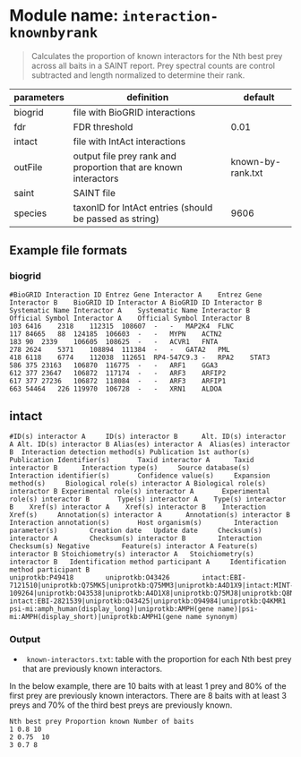 # Module name: `interaction-knownbyrank`

> Calculates the proportion of known interactors for the Nth best prey across
> all baits in a SAINT report. Prey spectral counts are control subtracted
> and length normalized to determine their rank.

| parameters | definition | default |
|------------|------------|---------|
| biogrid | file with BioGRID interactions | |
| fdr | FDR threshold | 0.01 |
| intact | file with IntAct interactions | |
| outFile | output file prey rank and proportion that are known interactors | known-by-rank.txt |
| saint | SAINT file | |
| species | taxonID for IntAct entries (should be passed as string) | 9606 |

## Example file formats

### biogrid
```
#BioGRID Interaction ID	Entrez Gene Interactor A	Entrez Gene Interactor B	BioGRID ID Interactor A	BioGRID ID Interactor B	Systematic Name Interactor A	Systematic Name Interactor B	Official Symbol Interactor A	Official Symbol Interactor B
103	6416	2318	112315	108607	-	-	MAP2K4	FLNC
117	84665	88	124185	106603	-	-	MYPN	ACTN2
183	90	2339	106605	108625	-	-	ACVR1	FNTA
278	2624	5371	108894	111384	-	-	GATA2	PML
418	6118	6774	112038	112651	RP4-547C9.3	-	RPA2	STAT3
586	375	23163	106870	116775	-	-	ARF1	GGA3
612	377	23647	106872	117174	-	-	ARF3	ARFIP2
617	377	27236	106872	118084	-	-	ARF3	ARFIP1
663	54464	226	119970	106728	-	-	XRN1	ALDOA
```

## intact
```
#ID(s) interactor A     ID(s) interactor B      Alt. ID(s) interactor A Alt. ID(s) interactor B Alias(es) interactor A  Alias(es) interactor B  Interaction detection method(s) Publication 1st author(s)       Publication Identifier(s)       Taxid interactor A      Taxid interactor B      Interaction type(s)     Source database(s)      Interaction identifier(s)       Confidence value(s)     Expansion method(s)     Biological role(s) interactor A Biological role(s) interactor B Experimental role(s) interactor A       Experimental role(s) interactor B       Type(s) interactor A    Type(s) interactor B    Xref(s) interactor A    Xref(s) interactor B    Interaction Xref(s)     Annotation(s) interactor A      Annotation(s) interactor B      Interaction annotation(s)       Host organism(s)        Interaction parameter(s)        Creation date   Update date     Checksum(s) interactor A        Checksum(s) interactor B        Interaction Checksum(s) Negative        Feature(s) interactor A Feature(s) interactor B Stoichiometry(s) interactor A   Stoichiometry(s) interactor B   Identification method participant A     Identification method participant B
uniprotkb:P49418        uniprotkb:O43426        intact:EBI-7121510|uniprotkb:Q75MK5|uniprotkb:Q75MM3|uniprotkb:A4D1X9|intact:MINT-109264|uniprotkb:O43538|uniprotkb:A4D1X8|uniprotkb:Q75MJ8|uniprotkb:Q8N4G0    intact:EBI-2821539|uniprotkb:O43425|uniprotkb:O94984|uniprotkb:Q4KMR1   psi-mi:amph_human(display_long)|uniprotkb:AMPH(gene name)|psi-mi:AMPH(display_short)|uniprotkb:AMPH1(gene name synonym)
```

### Output
* ` known-interactors.txt`: table with the proportion for each Nth best prey that are previously
known interactors.

In the below example, there are 10 baits with at least 1 prey and 80% of the first prey are
previously known interactors. There are 8 baits with at least 3 preys and 70% of the third
best preys are previously known.

```
Nth best prey Proportion known Number of baits
1 0.8 10
2 0.75  10
3 0.7 8
```